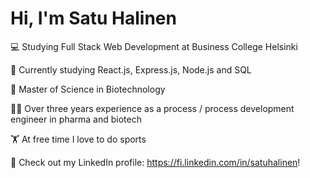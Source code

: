# Hi, I'm Satu Halinen

💻 Studying Full Stack Web Development at Business College Helsinki

🎒 Currently studying React.js, Express.js, Node.js and SQL

🧬 Master of Science in Biotechnology

👩‍🔬 Over three years experience as a process / process development engineer in pharma and biotech

🏋️ At free time I love to do sports

💬 Check out my LinkedIn profile: https://fi.linkedin.com/in/satuhalinen!
